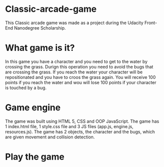 # Classic-arcade-game

This Classic arcade game was made as a project during the Udacity Front-End Nanodegree Scholarship.

# What game is it?

In this game you have a character and you need to get to the water by crossing the grass. Durign this operation you need to avoid the bugs that are crossing the grass. If you reach the water your character will be repositionated and you have to croos the grass again. You will receive 100 points if you reach the water and wou will lose 100 points if your character is touched by a bug. 

# Game engine 

The game was built using HTML 5, CSS and OOP JavaScript. The game has 1 index.html file, 1 style.css file and 3 JS files (app.js, engine.js, resources.js).
The game has 2 objects, the character and the bugs, which are given movement and collision detection.

# Play the game
